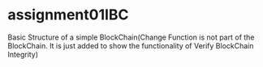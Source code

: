 # assignment01IBC
Basic Structure of a simple BlockChain(Change Function is not part of the BlockChain. It is just added to show the functionality of Verify BlockChain Integrity)
